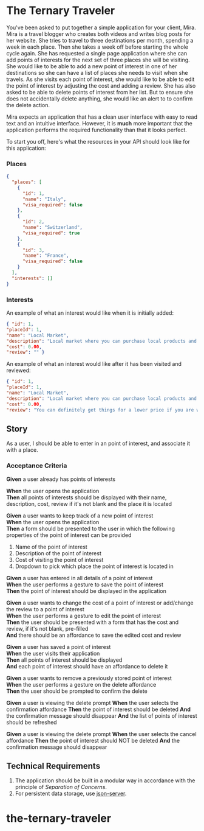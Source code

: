 # The Ternary Traveler

You've been asked to put together a simple application for your client, Mira. Mira is a travel blogger who creates both videos and writes blog posts for her website. She tries to travel to three destinations per month, spending a week in each place. Then she takes a week off before starting the whole cycle again. She has requested a single page application where she can add points of interests for the next set of three places she will be visiting. She would like to be able to add a new point of interest in one of her destinations so she can have a list of places she needs to visit when she travels. As she visits each point of interest, she would like to be able to edit the point of interest by adjusting the cost and adding a review. She has also asked to be able to delete points of interest from her list. But to ensure she does not accidentally delete anything, she would like an alert to to confirm the delete action.

Mira expects an application that has a clean user interface with easy to read text and an intuitive interface. However, it is **much** more important that the application performs the required functionality than that it looks perfect.


To start you off, here's what the resources in your API should look like for this application:

### Places

```json
{
  "places": [
    { 
      "id": 1, 
      "name": "Italy", 
      "visa_required": false 
    },
    { 
      "id": 2, 
      "name": "Switzerland", 
      "visa_required": true 
    },
    { 
      "id": 3, 
      "name": "France", 
      "visa_required": false
    }
  ],
  "interests": []
}
```

### Interests

An example of what an interest would like when it is initially added:
```json
{ "id": 1, 
"placeId": 1, 
"name": "Local Market", 
"description": "Local market where you can purchase local products and try the local food", 
"cost": 0.00, 
"review": "" }
```

An example of what an interest would like after it has been visited and reviewed:
```json
{ "id": 1, 
"placeId": 1, 
"name": "Local Market", 
"description": "Local market where you can purchase local products and try the local food", 
"cost": 0.00, 
"review": "You can definitely get things for a lower price if you are willing to bargain!" }
```

## Story
As a user, I should be able to enter in an point of interest, and associate it with a place.

### Acceptance Criteria
**Given** a user already has points of interests 
 <!-- ^^^   -->
**When** the user opens the application  
**Then** all points of interests should be displayed with their name, description, cost, review if it's not blank and the place it is located

**Given** a user wants to keep track of a new point of interest  
**When** the user opens the application  
**Then** a form should be presented to the user in which the following properties of the point of interest can be provided

1. Name of the point of interest
1. Description of the point of interest
1. Cost of visiting the point of interest
1. Dropdown to pick which place the point of interest is located in

**Given** a user has entered in all details of a point of interest  
**When** the user performs a gesture to save the point of interest  
**Then** the point of interest should be displayed in the application

**Given** a user wants to change the cost of a point of interest or add/change the review to a point of interest  
**When** the user performs a gesture to edit the point of interest  
**Then** the user should be presented with a form that has the cost and review, if it's not blank, pre-filled  
**And** there should be an affordance to save the edited cost and review

**Given** a user has saved a point of interest  
**When** the user visits their application  
**Then** all points of interest should be displayed  
**And** each point of interest should have an affordance to delete it

**Given** a user wants to remove a previously stored point of interest  
**When** the user performs a gesture on the delete affordance  
**Then** the user should be prompted to confirm the delete

**Given** a user is viewing the delete prompt
**When** the user selects the confirmation affordance
**Then** the point of interest should be deleted
**And** the confirmation message should disappear
**And** the list of points of interest should be refreshed

**Given** a user is viewing the delete prompt
**When** the user selects the cancel affordance
**Then** the point of interest should NOT be deleted
**And** the confirmation message should disappear

## Technical Requirements

1. The application should be built in a modular way in accordance with the principle of _Separation of Concerns_.
1. For persistent data storage, use [json-server](https://github.com/typicode/json-server). 
# the-ternary-traveler
